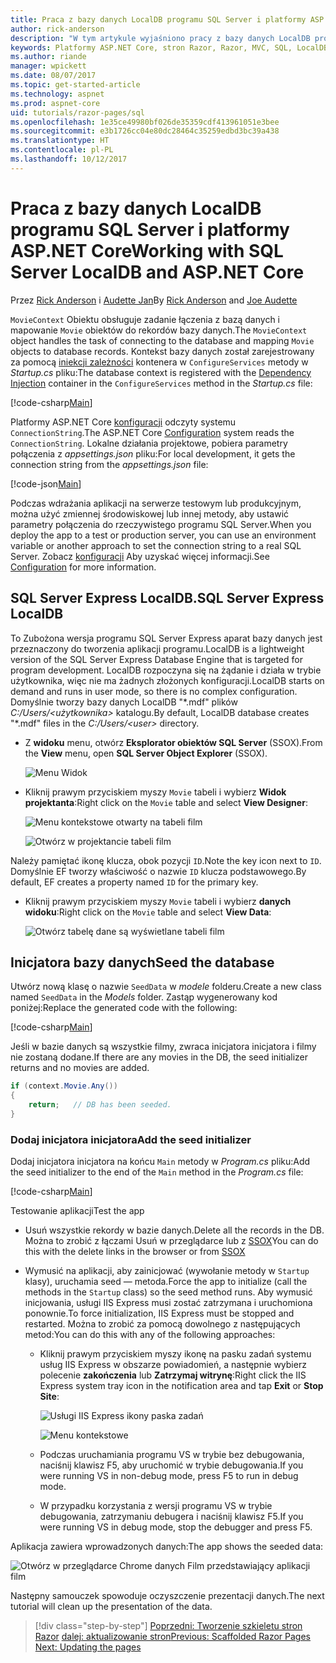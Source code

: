 ```yaml
---
title: Praca z bazy danych LocalDB programu SQL Server i platformy ASP.NET Core
author: rick-anderson
description: "W tym artykule wyjaśniono pracy z bazy danych LocalDB programu SQL Server i ASP.NET Core."
keywords: Platformy ASP.NET Core, stron Razor, Razor, MVC, SQL, LocalDB
ms.author: riande
manager: wpickett
ms.date: 08/07/2017
ms.topic: get-started-article
ms.technology: aspnet
ms.prod: aspnet-core
uid: tutorials/razor-pages/sql
ms.openlocfilehash: 1e35ce49980bf026de35359cdf413961051e3bee
ms.sourcegitcommit: e3b1726cc04e80dc28464c35259edbd3bc39a438
ms.translationtype: HT
ms.contentlocale: pl-PL
ms.lasthandoff: 10/12/2017
---
```

# <a name="working-with-sql-server-localdb-and-aspnet-core"></a><span data-ttu-id="a9ca0-104">Praca z bazy danych LocalDB programu SQL Server i platformy ASP.NET Core</span><span class="sxs-lookup"><span data-stu-id="a9ca0-104">Working with SQL Server LocalDB and ASP.NET Core</span></span>

<span data-ttu-id="a9ca0-105">Przez [Rick Anderson](https://twitter.com/RickAndMSFT) i [Audette Jan](https://twitter.com/joeaudette)</span><span class="sxs-lookup"><span data-stu-id="a9ca0-105">By [Rick Anderson](https://twitter.com/RickAndMSFT) and [Joe Audette](https://twitter.com/joeaudette)</span></span> 

<span data-ttu-id="a9ca0-106">`MovieContext` Obiektu obsługuje zadanie łączenia z bazą danych i mapowanie `Movie` obiektów do rekordów bazy danych.</span><span class="sxs-lookup"><span data-stu-id="a9ca0-106">The `MovieContext` object handles the task of connecting to the database and mapping `Movie` objects to database records.</span></span> <span data-ttu-id="a9ca0-107">Kontekst bazy danych został zarejestrowany za pomocą [iniekcji zależności](xref:fundamentals/dependency-injection) kontenera w `ConfigureServices` metody w *Startup.cs* pliku:</span><span class="sxs-lookup"><span data-stu-id="a9ca0-107">The database context is registered with the [Dependency Injection](xref:fundamentals/dependency-injection) container in the `ConfigureServices` method in the *Startup.cs* file:</span></span>

[!code-csharp[Main](razor-pages-start/sample/RazorPagesMovie/Startup.cs?name=snippet_ConfigureServices&highlight=6-7)]

<span data-ttu-id="a9ca0-108">Platformy ASP.NET Core [konfiguracji](xref:fundamentals/configuration) odczyty systemu `ConnectionString`.</span><span class="sxs-lookup"><span data-stu-id="a9ca0-108">The ASP.NET Core [Configuration](xref:fundamentals/configuration) system reads the `ConnectionString`.</span></span> <span data-ttu-id="a9ca0-109">Lokalne działania projektowe, pobiera parametry połączenia z *appsettings.json* pliku:</span><span class="sxs-lookup"><span data-stu-id="a9ca0-109">For local development, it gets the connection string from the *appsettings.json* file:</span></span>

[!code-json[Main](razor-pages-start/sample/RazorPagesMovie/appsettings.json?highlight=2&range=8-10)]

<span data-ttu-id="a9ca0-110">Podczas wdrażania aplikacji na serwerze testowym lub produkcyjnym, można użyć zmiennej środowiskowej lub innej metody, aby ustawić parametry połączenia do rzeczywistego programu SQL Server.</span><span class="sxs-lookup"><span data-stu-id="a9ca0-110">When you deploy the app to a test or production server, you can use an environment variable or another approach to set the connection string to a real SQL Server.</span></span> <span data-ttu-id="a9ca0-111">Zobacz [konfiguracji](xref:fundamentals/configuration) Aby uzyskać więcej informacji.</span><span class="sxs-lookup"><span data-stu-id="a9ca0-111">See [Configuration](xref:fundamentals/configuration) for more information.</span></span>

## <a name="sql-server-express-localdb"></a><span data-ttu-id="a9ca0-112">SQL Server Express LocalDB.</span><span class="sxs-lookup"><span data-stu-id="a9ca0-112">SQL Server Express LocalDB</span></span>

<span data-ttu-id="a9ca0-113">To Zubożona wersja programu SQL Server Express aparat bazy danych jest przeznaczony do tworzenia aplikacji programu.</span><span class="sxs-lookup"><span data-stu-id="a9ca0-113">LocalDB is a lightweight version of the SQL Server Express Database Engine that is targeted for program development.</span></span> <span data-ttu-id="a9ca0-114">LocalDB rozpoczyna się na żądanie i działa w trybie użytkownika, więc nie ma żadnych złożonych konfiguracji.</span><span class="sxs-lookup"><span data-stu-id="a9ca0-114">LocalDB starts on demand and runs in user mode, so there is no complex configuration.</span></span> <span data-ttu-id="a9ca0-115">Domyślnie tworzy bazy danych LocalDB "\*.mdf" plików *C:/Users/\<użytkownika\>*  katalogu.</span><span class="sxs-lookup"><span data-stu-id="a9ca0-115">By default, LocalDB database creates "\*.mdf" files in the *C:/Users/\<user\>* directory.</span></span>

<a name="ssox"></a>
* <span data-ttu-id="a9ca0-116">Z **widoku** menu, otwórz **Eksplorator obiektów SQL Server** (SSOX).</span><span class="sxs-lookup"><span data-stu-id="a9ca0-116">From the **View** menu, open **SQL Server Object Explorer** (SSOX).</span></span>

  ![Menu Widok](sql/_static/ssox.png)

* <span data-ttu-id="a9ca0-118">Kliknij prawym przyciskiem myszy `Movie` tabeli i wybierz **Widok projektanta**:</span><span class="sxs-lookup"><span data-stu-id="a9ca0-118">Right click on the `Movie` table and select **View Designer**:</span></span>

  ![Menu kontekstowe otwarty na tabeli film](sql/_static/design.png)

  ![Otwórz w projektancie tabeli film](sql/_static/dv.png)

<span data-ttu-id="a9ca0-121">Należy pamiętać ikonę klucza, obok pozycji `ID`.</span><span class="sxs-lookup"><span data-stu-id="a9ca0-121">Note the key icon next to `ID`.</span></span> <span data-ttu-id="a9ca0-122">Domyślnie EF tworzy właściwość o nazwie `ID` klucza podstawowego.</span><span class="sxs-lookup"><span data-stu-id="a9ca0-122">By default, EF creates a property named `ID` for the primary key.</span></span>

* <span data-ttu-id="a9ca0-123">Kliknij prawym przyciskiem myszy `Movie` tabeli i wybierz **danych widoku**:</span><span class="sxs-lookup"><span data-stu-id="a9ca0-123">Right click on the `Movie` table and select **View Data**:</span></span>

  ![Otwórz tabelę dane są wyświetlane tabeli film](sql/_static/vd22.png)

## <a name="seed-the-database"></a><span data-ttu-id="a9ca0-125">Inicjatora bazy danych</span><span class="sxs-lookup"><span data-stu-id="a9ca0-125">Seed the database</span></span>

<span data-ttu-id="a9ca0-126">Utwórz nową klasę o nazwie `SeedData` w *modele* folderu.</span><span class="sxs-lookup"><span data-stu-id="a9ca0-126">Create a new class named `SeedData` in the *Models* folder.</span></span> <span data-ttu-id="a9ca0-127">Zastąp wygenerowany kod poniżej:</span><span class="sxs-lookup"><span data-stu-id="a9ca0-127">Replace the generated code with the following:</span></span>

[!code-csharp[Main](razor-pages-start/sample/RazorPagesMovie/Models/SeedData.cs?name=snippet_1)]

<span data-ttu-id="a9ca0-128">Jeśli w bazie danych są wszystkie filmy, zwraca inicjatora inicjatora i filmy nie zostaną dodane.</span><span class="sxs-lookup"><span data-stu-id="a9ca0-128">If there are any movies in the DB, the seed initializer returns and no movies are added.</span></span>

```csharp
if (context.Movie.Any())
{
    return;   // DB has been seeded.
}
```
<a name="si"></a>
### <a name="add-the-seed-initializer"></a><span data-ttu-id="a9ca0-129">Dodaj inicjatora inicjatora</span><span class="sxs-lookup"><span data-stu-id="a9ca0-129">Add the seed initializer</span></span>

<span data-ttu-id="a9ca0-130">Dodaj inicjatora inicjatora na końcu `Main` metody w *Program.cs* pliku:</span><span class="sxs-lookup"><span data-stu-id="a9ca0-130">Add the seed initializer to the end of the `Main` method in the *Program.cs* file:</span></span>

[!code-csharp[Main](razor-pages-start/sample/RazorPagesMovie/Program.cs)]

<span data-ttu-id="a9ca0-131">Testowanie aplikacji</span><span class="sxs-lookup"><span data-stu-id="a9ca0-131">Test the app</span></span>

* <span data-ttu-id="a9ca0-132">Usuń wszystkie rekordy w bazie danych.</span><span class="sxs-lookup"><span data-stu-id="a9ca0-132">Delete all the records in the DB.</span></span> <span data-ttu-id="a9ca0-133">Można to zrobić z łączami Usuń w przeglądarce lub z [SSOX](xref:tutorials/razor-pages/new-field#ssox)</span><span class="sxs-lookup"><span data-stu-id="a9ca0-133">You can do this with the delete links in the browser or from [SSOX](xref:tutorials/razor-pages/new-field#ssox)</span></span>
* <span data-ttu-id="a9ca0-134">Wymusić na aplikacji, aby zainicjować (wywołanie metody w `Startup` klasy), uruchamia seed — metoda.</span><span class="sxs-lookup"><span data-stu-id="a9ca0-134">Force the app to initialize (call the methods in the `Startup` class) so the seed method runs.</span></span> <span data-ttu-id="a9ca0-135">Aby wymusić inicjowania, usługi IIS Express musi zostać zatrzymana i uruchomiona ponownie.</span><span class="sxs-lookup"><span data-stu-id="a9ca0-135">To force initialization, IIS Express must be stopped and restarted.</span></span> <span data-ttu-id="a9ca0-136">Można to zrobić za pomocą dowolnego z następujących metod:</span><span class="sxs-lookup"><span data-stu-id="a9ca0-136">You can do this with any of the following approaches:</span></span>

  * <span data-ttu-id="a9ca0-137">Kliknij prawym przyciskiem myszy ikonę na pasku zadań systemu usług IIS Express w obszarze powiadomień, a następnie wybierz polecenie **zakończenia** lub **Zatrzymaj witrynę**:</span><span class="sxs-lookup"><span data-stu-id="a9ca0-137">Right click the IIS Express system tray icon in the notification area and tap **Exit** or **Stop Site**:</span></span>

    ![Usługi IIS Express ikony paska zadań](../first-mvc-app/working-with-sql/_static/iisExIcon.png)

    ![Menu kontekstowe](sql/_static/stopIIS.png)

   * <span data-ttu-id="a9ca0-140">Podczas uruchamiania programu VS w trybie bez debugowania, naciśnij klawisz F5, aby uruchomić w trybie debugowania.</span><span class="sxs-lookup"><span data-stu-id="a9ca0-140">If you were running VS in non-debug mode, press F5 to run in debug mode.</span></span>
   * <span data-ttu-id="a9ca0-141">W przypadku korzystania z wersji programu VS w trybie debugowania, zatrzymaniu debugera i naciśnij klawisz F5.</span><span class="sxs-lookup"><span data-stu-id="a9ca0-141">If you were running VS in debug mode, stop the debugger and press F5.</span></span>
   
<span data-ttu-id="a9ca0-142">Aplikacja zawiera wprowadzonych danych:</span><span class="sxs-lookup"><span data-stu-id="a9ca0-142">The app shows the seeded data:</span></span>

![Otwórz w przeglądarce Chrome danych Film przedstawiający aplikacji film](sql/_static/m55.png)

<span data-ttu-id="a9ca0-144">Następny samouczek spowoduje oczyszczenie prezentacji danych.</span><span class="sxs-lookup"><span data-stu-id="a9ca0-144">The next tutorial will clean up the presentation of the data.</span></span>

>[!div class="step-by-step"]
<span data-ttu-id="a9ca0-145">[Poprzedni: Tworzenie szkieletu stron Razor](xref:tutorials/razor-pages/page)
[dalej: aktualizowanie stron](xref:tutorials/razor-pages/da1)</span><span class="sxs-lookup"><span data-stu-id="a9ca0-145">[Previous: Scaffolded Razor Pages](xref:tutorials/razor-pages/page)
[Next: Updating the pages](xref:tutorials/razor-pages/da1)</span></span>
